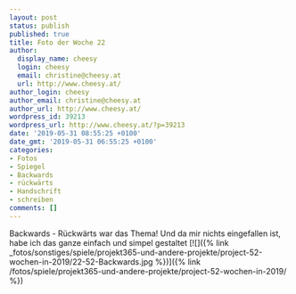 ```yaml
---
layout: post
status: publish
published: true
title: Foto der Woche 22
author:
  display_name: cheesy
  login: cheesy
  email: christine@cheesy.at
  url: http://www.cheesy.at/
author_login: cheesy
author_email: christine@cheesy.at
author_url: http://www.cheesy.at/
wordpress_id: 39213
wordpress_url: http://www.cheesy.at/?p=39213
date: '2019-05-31 08:55:25 +0100'
date_gmt: '2019-05-31 06:55:25 +0100'
categories:
- Fotos
- Spiegel
- Backwards
- rückwärts
- Handschrift
- schreiben
comments: []
---
```

Backwards - Rückwärts war das Thema! Und da mir nichts eingefallen ist, habe ich das ganze einfach und simpel gestaltet
[![]({% link _fotos/sonstiges/spiele/projekt365-und-andere-projekte/project-52-wochen-in-2019/22-52-Backwards.jpg %})]({% link /fotos/spiele/projekt365-und-andere-projekte/project-52-wochen-in-2019/ %})
